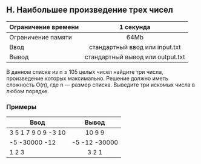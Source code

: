 ## H. Наибольшее произведение трех чисел

| Ограничение времени |            1 секунда             |
|---------------------|:--------------------------------:|
| Ограничение памяти  |               64Mb               |
| Ввод                |  стандартный ввод или input.txt  |
| Вывод               | стандартный вывод или output.txt |

В данном списке из n ≤ 105 целых чисел найдите три числа, произведение которых максимально.
Решение должно иметь сложность O(n), где n — размер списка.
Выведите три искомых числа в любом порядке.

### Примеры

| Ввод                |     Вывод     |
|---------------------|:-------------:|
| 3 5 1 7 9 0 9 -3 10 |    10 9 9     |
| -5 -30000 -12       | -5 -12 -30000 |
| 1 2 3               |     3 2 1     |


